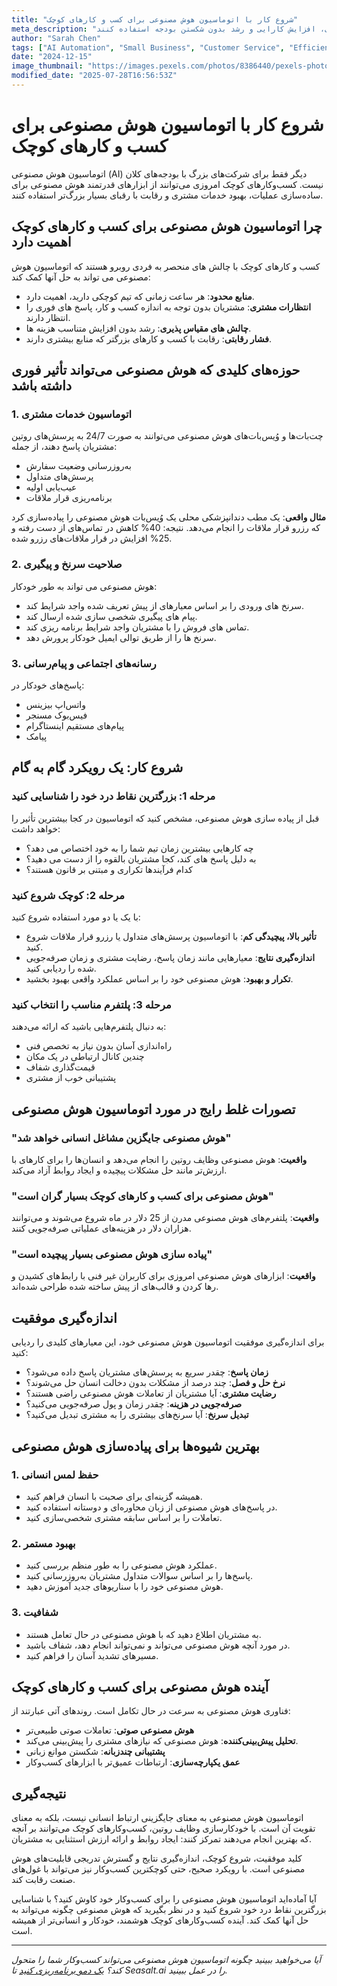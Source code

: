 ```yaml
---
title: "شروع کار با اتوماسیون هوش مصنوعی برای کسب و کارهای کوچک"
meta_description: "بیاموزید که چگونه کسب و کارهای کوچک می توانند از اتوماسیون هوش مصنوعی برای بهبود خدمات مشتری، افزایش کارایی و رشد بدون شکستن بودجه استفاده کنند."
author: "Sarah Chen"
tags: ["AI Automation", "Small Business", "Customer Service", "Efficiency"]
date: "2024-12-15"
image_thumbnail: "https://images.pexels.com/photos/8386440/pexels-photo-8386440.jpeg?auto=compress&cs=tinysrgb&w=800"
modified_date: "2025-07-28T16:56:53Z"
---
```


# شروع کار با اتوماسیون هوش مصنوعی برای کسب و کارهای کوچک

اتوماسیون هوش مصنوعی (AI) دیگر فقط برای شرکت‌های بزرگ با بودجه‌های کلان نیست. کسب‌وکارهای کوچک امروزی می‌توانند از ابزارهای قدرتمند هوش مصنوعی برای ساده‌سازی عملیات، بهبود خدمات مشتری و رقابت با رقبای بسیار بزرگ‌تر استفاده کنند.

## چرا اتوماسیون هوش مصنوعی برای کسب و کارهای کوچک اهمیت دارد

کسب و کارهای کوچک با چالش های منحصر به فردی روبرو هستند که اتوماسیون هوش مصنوعی می تواند به حل آنها کمک کند:

- **منابع محدود**: هر ساعت زمانی که تیم کوچکی دارید، اهمیت دارد.
- **انتظارات مشتری**: مشتریان بدون توجه به اندازه کسب و کار، پاسخ های فوری را انتظار دارند.
- **چالش های مقیاس پذیری**: رشد بدون افزایش متناسب هزینه ها.
- **فشار رقابتی**: رقابت با کسب و کارهای بزرگتر که منابع بیشتری دارند.

## حوزه‌های کلیدی که هوش مصنوعی می‌تواند تأثیر فوری داشته باشد

### 1. اتوماسیون خدمات مشتری

چت‌بات‌ها و وُیس‌بات‌های هوش مصنوعی می‌توانند به صورت 24/7 به پرسش‌های روتین مشتریان پاسخ دهند، از جمله:

- به‌روزرسانی وضعیت سفارش
- پرسش‌های متداول
- عیب‌یابی اولیه
- برنامه‌ریزی قرار ملاقات

**مثال واقعی**: یک مطب دندانپزشکی محلی یک وُیس‌بات هوش مصنوعی را پیاده‌سازی کرد که رزرو قرار ملاقات را انجام می‌دهد. نتیجه: 40% کاهش در تماس‌های از دست رفته و 25% افزایش در قرار ملاقات‌های رزرو شده.

### 2. صلاحیت سرنخ و پیگیری

هوش مصنوعی می تواند به طور خودکار:

- سرنخ های ورودی را بر اساس معیارهای از پیش تعریف شده واجد شرایط کند.
- پیام های پیگیری شخصی سازی شده ارسال کند.
- تماس های فروش را با مشتریان واجد شرایط برنامه ریزی کند.
- سرنخ ها را از طریق توالی ایمیل خودکار پرورش دهد.

### 3. رسانه‌های اجتماعی و پیام‌رسانی

پاسخ‌های خودکار در:

- واتس‌اپ بیزینس
- فیس‌بوک مسنجر
- پیام‌های مستقیم اینستاگرام
- پیامک

## شروع کار: یک رویکرد گام به گام

### مرحله 1: بزرگترین نقاط درد خود را شناسایی کنید

قبل از پیاده سازی هوش مصنوعی، مشخص کنید که اتوماسیون در کجا بیشترین تأثیر را خواهد داشت:

- چه کارهایی بیشترین زمان تیم شما را به خود اختصاص می دهد؟
- به دلیل پاسخ های کند، کجا مشتریان بالقوه را از دست می دهید؟
- کدام فرآیندها تکراری و مبتنی بر قانون هستند؟

### مرحله 2: کوچک شروع کنید

با یک یا دو مورد استفاده شروع کنید:

- **تأثیر بالا، پیچیدگی کم**: با اتوماسیون پرسش‌های متداول یا رزرو قرار ملاقات شروع کنید.
- **اندازه‌گیری نتایج**: معیارهایی مانند زمان پاسخ، رضایت مشتری و زمان صرفه‌جویی شده را ردیابی کنید.
- **تکرار و بهبود**: هوش مصنوعی خود را بر اساس عملکرد واقعی بهبود بخشید.

### مرحله 3: پلتفرم مناسب را انتخاب کنید

به دنبال پلتفرم‌هایی باشید که ارائه می‌دهند:

- راه‌اندازی آسان بدون نیاز به تخصص فنی
- چندین کانال ارتباطی در یک مکان
- قیمت‌گذاری شفاف
- پشتیبانی خوب از مشتری

## تصورات غلط رایج در مورد اتوماسیون هوش مصنوعی

### "هوش مصنوعی جایگزین مشاغل انسانی خواهد شد"

**واقعیت**: هوش مصنوعی وظایف روتین را انجام می‌دهد و انسان‌ها را برای کارهای با ارزش‌تر مانند حل مشکلات پیچیده و ایجاد روابط آزاد می‌کند.

### "هوش مصنوعی برای کسب و کارهای کوچک بسیار گران است"

**واقعیت**: پلتفرم‌های هوش مصنوعی مدرن از 25 دلار در ماه شروع می‌شوند و می‌توانند هزاران دلار در هزینه‌های عملیاتی صرفه‌جویی کنند.

### "پیاده سازی هوش مصنوعی بسیار پیچیده است"

**واقعیت**: ابزارهای هوش مصنوعی امروزی برای کاربران غیر فنی با رابط‌های کشیدن و رها کردن و قالب‌های از پیش ساخته شده طراحی شده‌اند.

## اندازه‌گیری موفقیت

برای اندازه‌گیری موفقیت اتوماسیون هوش مصنوعی خود، این معیارهای کلیدی را ردیابی کنید:

- **زمان پاسخ**: چقدر سریع به پرسش‌های مشتریان پاسخ داده می‌شود؟
- **نرخ حل و فصل**: چند درصد از مشکلات بدون دخالت انسان حل می‌شوند؟
- **رضایت مشتری**: آیا مشتریان از تعاملات هوش مصنوعی راضی هستند؟
- **صرفه‌جویی در هزینه**: چقدر زمان و پول صرفه‌جویی می‌کنید؟
- **تبدیل سرنخ**: آیا سرنخ‌های بیشتری را به مشتری تبدیل می‌کنید؟

## بهترین شیوه‌ها برای پیاده‌سازی هوش مصنوعی

### 1. حفظ لمس انسانی

- همیشه گزینه‌ای برای صحبت با انسان فراهم کنید.
- در پاسخ‌های هوش مصنوعی از زبان محاوره‌ای و دوستانه استفاده کنید.
- تعاملات را بر اساس سابقه مشتری شخصی‌سازی کنید.

### 2. بهبود مستمر

- عملکرد هوش مصنوعی را به طور منظم بررسی کنید.
- پاسخ‌ها را بر اساس سوالات متداول مشتریان به‌روزرسانی کنید.
- هوش مصنوعی خود را با سناریوهای جدید آموزش دهید.

### 3. شفافیت

- به مشتریان اطلاع دهید که با هوش مصنوعی در حال تعامل هستند.
- در مورد آنچه هوش مصنوعی می‌تواند و نمی‌تواند انجام دهد، شفاف باشید.
- مسیرهای تشدید آسان را فراهم کنید.

## آینده هوش مصنوعی برای کسب و کارهای کوچک

فناوری هوش مصنوعی به سرعت در حال تکامل است. روندهای آتی عبارتند از:

- **هوش مصنوعی صوتی**: تعاملات صوتی طبیعی‌تر
- **تحلیل پیش‌بینی‌کننده**: هوش مصنوعی که نیازهای مشتری را پیش‌بینی می‌کند.
- **پشتیبانی چندزبانه**: شکستن موانع زبانی
- **عمق یکپارچه‌سازی**: ارتباطات عمیق‌تر با ابزارهای کسب‌وکار

## نتیجه‌گیری

اتوماسیون هوش مصنوعی به معنای جایگزینی ارتباط انسانی نیست، بلکه به معنای تقویت آن است. با خودکارسازی وظایف روتین، کسب‌وکارهای کوچک می‌توانند بر آنچه که بهترین انجام می‌دهند تمرکز کنند: ایجاد روابط و ارائه ارزش استثنایی به مشتریان.

کلید موفقیت، شروع کوچک، اندازه‌گیری نتایج و گسترش تدریجی قابلیت‌های هوش مصنوعی است. با رویکرد صحیح، حتی کوچکترین کسب‌وکار نیز می‌تواند با غول‌های صنعت رقابت کند.

آیا آماده‌اید اتوماسیون هوش مصنوعی را برای کسب‌وکار خود کاوش کنید؟ با شناسایی بزرگترین نقاط درد خود شروع کنید و در نظر بگیرید که هوش مصنوعی چگونه می‌تواند به حل آنها کمک کند. آینده کسب‌وکارهای کوچک هوشمند، خودکار و انسانی‌تر از همیشه است.

---

*آیا می‌خواهید ببینید چگونه اتوماسیون هوش مصنوعی می‌تواند کسب‌وکار شما را متحول کند؟ [یک دمو برنامه‌ریزی کنید](/#demo) تا Seasalt.ai را در عمل ببینید.*